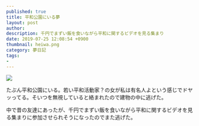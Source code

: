 ```yaml
---
published: true
title: 平和公園にいる夢
layout: post
author: 
description: 千円でまずい飯を食いながら平和に関するビデオを見る集まり
date: 2019-07-25 12:08:54 +0900
thumbnail: heiwa.png
category: 夢日記
tags:
- 
---
```


![]({{site.baseurl}}/assets/img/heiwa.png)

たぶん平和公園にいる。若い平和活動家？の女が私は有名人よという感じでドヤッってる。そいつを無視していると絡まれたので建物の中に逃げた。

中で昔の友達にあったが、千円でまずい飯を食いながら平和に関するビデオを見る集まりに参加させられそうになったのでまた逃げた。
